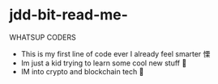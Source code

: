 # jdd-bit-read-me-
WHATSUP CODERS 

- This is my first line of code ever I already feel smarter 慄
- Im just a kid trying to learn some cool new stuff 
- IM into crypto and blockchain tech 
